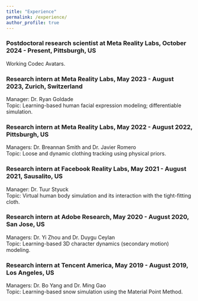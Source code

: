 ```yaml
---
title: "Experience"
permalink: /experience/
author_profile: true
---
```


### Postdoctoral research scientist at Meta Reality Labs, October 2024 - Present, Pittsburgh, US
Working Codec Avatars.

### Research intern at Meta Reality Labs, May 2023 - August 2023, Zurich, Switzerland
Manager: Dr. Ryan Goldade<br/>
Topic: Learning-based human facial expression modeling; differentiable simulation.

### Research intern at Meta Reality Labs, May 2022 - August 2022, Pittsburgh, US
Managers: Dr. Breannan Smith and Dr. Javier Romero <br/>
Topic: Loose and dynamic clothing tracking using physical priors.

### Research intern at Facebook Reality Labs, May 2021 - August 2021, Sausalito, US
Manager: Dr. Tuur Styuck <br/>
Topic: Virtual human body simulation and its interaction with the tight-fitting cloth.

### Research intern at Adobe Research, May 2020 - August 2020, San Jose, US
Managers: Dr. Yi Zhou and Dr. Duygu Ceylan <br/>
Topic: Learning-based 3D character dynamics (secondary motion) modeling.


### Research intern at Tencent America, May 2019 - August 2019, Los Angeles, US
Managers: Dr. Bo Yang and Dr. Ming Gao <br/>
Topic: Learning-based snow simulation using the Material Point Method.

